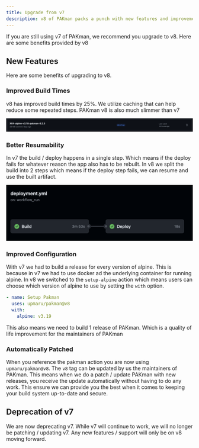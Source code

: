 ```yaml
---
title: Upgrade from v7
description: v8 of PAKman packs a punch with new features and improvements. We recommend everyone upgrade to v8.
---
```


If you are still using v7 of PAKman, we recommend you upgrade to v8. Here are some benefits provided by v8

## New Features

Here are some benefits of upgrading to v8.

### Improved Build Times

v8 has improved build times by 25%. We utilize caching that can help reduce some repeated steps. PAKman v8 is also much slimmer than v7

![pakman action cache](../../../assets/build/action-cache.png)

### Better Resumability 

In v7 the build / deploy happens in a single step. Which means if the deploy fails for whatever reason the app also has to be rebuilt. In v8 we split the build into 2 steps which means if the deploy step fails, we can resume and use the built artifact.

![deployment action](../../../assets/build/deployment-action.png)

### Improved Configuration

With v7 we had to build a release for every version of alpine. This is because in v7 we had to use docker ad the underlying container for running alpine. In v8 we switched to the `setup-alpine` action which means users can choose which version of alpine to use by setting the `with` option.

```yaml
- name: Setup Pakman
  uses: upmaru/pakman@v8
  with:
    alpine: v3.19
```

This also means we need to build 1 release of PAKman. Which is a quality of life improvement for the maintainers of PAKman

### Automatically Patched

When you reference the pakman action you are now using `upmaru/pakman@v8`. The `v8` tag can be updated by us the maintainers of PAKman. This means when we do a patch / update PAKman with new releases, you receive the update automatically without having to do any work. This ensure we can provide you the best when it comes to keeping your build system up-to-date and secure.

## Deprecation of v7

We are now deprecating v7. While v7 will continue to work, we will no longer be patching / updating v7. Any new features / support will only be on v8 moving forward.

